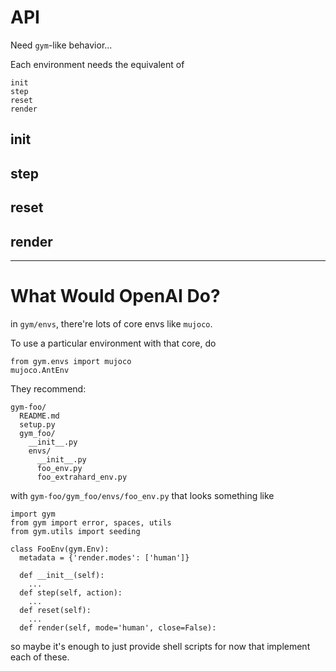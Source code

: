 
# API

Need `gym`-like behavior...

Each environment needs the equivalent of

    init
    step
    reset
    render
    

## init


## step


## reset


## render


--- 

# What Would OpenAI Do?

in `gym/envs`, there're lots of core envs like `mujoco`.

To use a particular environment with that core, do

    from gym.envs import mujoco
    mujoco.AntEnv

They recommend:

    gym-foo/
      README.md
      setup.py
      gym_foo/
        __init__.py
        envs/
          __init__.py
          foo_env.py
          foo_extrahard_env.py

with `gym-foo/gym_foo/envs/foo_env.py` that looks something like

    import gym
    from gym import error, spaces, utils
    from gym.utils import seeding

    class FooEnv(gym.Env):
      metadata = {'render.modes': ['human']}

      def __init__(self):
        ...
      def step(self, action):
        ...
      def reset(self):
        ...
      def render(self, mode='human', close=False):

so maybe it's enough to just provide shell scripts for now that implement each
of these.

